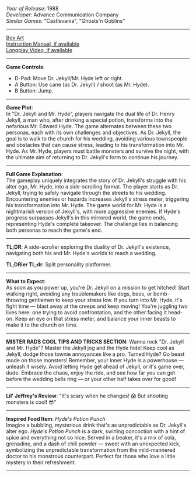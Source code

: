 *Year of Release*: 1988  
*Developer*: Advance Communication Company  
*Similar Games*: "Castlevania", "Ghosts'n Goblins"  

---
[Box Art](https://www.google.com/search?newwindow=1&sca_esv=171a28ce0fc58a51&q=NES+Game+Box+Art+Dr+Jekyll+and+Mr+Hyde)  
[Instruction Manual, if available](https://www.google.com/search?q=NES+Instruction+Manual+Dr+Jekyll+and+Mr+Hyde)  
[Longplay Video, if available](https://www.youtube.com/results?search_query=nes+full+longplay+Dr+Jekyll+and+Mr+Hyde)  

- - -
**Game Controls**:
- D-Pad: Move Dr. Jekyll/Mr. Hyde left or right.
- A Button: Use cane (as Dr. Jekyll) / shoot (as Mr. Hyde).
- B Button: Jump.

- - -
**Game Plot**:  
In "Dr. Jekyll and Mr. Hyde", players navigate the dual life of Dr. Henry Jekyll, a man who, after drinking a special potion, transforms into the nefarious Mr. Edward Hyde. The game alternates between these two personas, each with its own challenges and objectives. As Dr. Jekyll, the goal is to walk to the church for his wedding, avoiding various townspeople and obstacles that can cause stress, leading to his transformation into Mr. Hyde. As Mr. Hyde, players must battle monsters and survive the night, with the ultimate aim of returning to Dr. Jekyll's form to continue his journey.

- - -
**Full Game Explanation**:  
The gameplay uniquely integrates the story of Dr. Jekyll's struggle with his alter ego, Mr. Hyde, into a side-scrolling format. The player starts as Dr. Jekyll, trying to safely navigate through the streets to his wedding. Encountering enemies or hazards increases Jekyll's stress meter, triggering his transformation into Mr. Hyde. The game world for Mr. Hyde is a nightmarish version of Jekyll's, with more aggressive enemies. If Hyde's progress surpasses Jekyll's in this mirrored world, the game ends, representing Hyde's complete takeover. The challenge lies in balancing both personas to reach the game's end.

- - -
**TL;DR**: A side-scroller exploring the duality of Dr. Jekyll's existence, navigating both his and Mr. Hyde's worlds to reach a wedding.

**TL;DRier TL;dr**: Split personality platformer.

- - -
**What to Expect**:  
As soon as you power up, you're Dr. Jekyll on a mission to get hitched! Start walking right, avoiding any troublemakers like dogs, bees, or bomb-throwing gentlemen to keep your stress low. If you turn into Mr. Hyde, it's fight time — blast away at the creeps and keep moving! You're juggling two lives here: one trying to avoid confrontation, and the other facing it head-on. Keep an eye on that stress meter, and balance your inner beasts to make it to the church on time.

---
**MISTER RADS COOL TIPS AND TRICKS SECTION**: Wanna rock "Dr. Jekyll and Mr. Hyde"? Master the Jekyll jog and the Hyde hide! Keep cool as Jekyll, dodge those townie annoyances like a pro. Turned Hyde? Go beast mode on those monsters! Remember, your inner Hyde is a powerhouse — unleash it wisely. Avoid letting Hyde get ahead of Jekyll, or it's game over, dude. Embrace the chaos, enjoy the ride, and see how far you can get before the wedding bells ring — or your other half takes over for good!

---
**Lil' Jeffrey's Review**: "It's scary when he changes! 😱 But shooting monsters is cool! 😎"

---
**Inspired Food Item**: *Hyde's Potion Punch*  
Imagine a bubbling, mysterious drink that's as unpredictable as Dr. Jekyll's alter ego. *Hyde's Potion Punch* is a dark, swirling concoction with a hint of spice and everything not so nice. Served in a beaker, it's a mix of cola, grenadine, and a dash of chili powder — sweet with an unexpected kick, symbolizing the unpredictable transformation from the mild-mannered doctor to his monstrous counterpart. Perfect for those who love a little mystery in their refreshment.

---